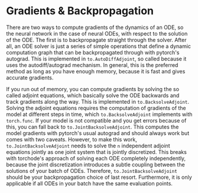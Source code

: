 # Gradients & Backpropagation

There are two ways to compute gradients of the dynamics of an ODE, so the neural network
in the case of neural ODEs, with respect to the solution of the ODE. The first is to
backpropagate straight through the solver. After all, an ODE solver is just a series of
simple operations that define a dynamic computation graph that can be backpropagated
through with pytorch's autograd. This is implemented in `to.AutoDiffAdjoint`, so called
because it uses the autodiff/autograd mechanism. In general, this is the preferred method
as long as you have enough memory, because it is fast and gives accurate gradients.

If you run out of memory, you can compute gradients by solving the so called adjoint
equations, which basically solve the ODE backwards and track gradients along the way. This
is implemented in `to.BacksolveAdjoint`. Solving the adjoint equations requires the
computation of gradients of the model at different steps in time, which
`to.BacksolveAdjoint` implements with `torch.func`. If your model is not compatible and
you get errors because of this, you can fall back to `to.JointBacksolveAdjoint`. This
computes the model gradients with pytorch's usual autograd and should always work but
comes with two caveats. However, to make this work, `to.JointBacksolveAdjoint` needs to
solve the `n` independent adjoint equations jointly as one joint system that is jointly
discretized. This breaks with torchode's approach of solving each ODE completely
independently, because the joint discretization introduces a subtle coupling between the
solutions of your batch of ODEs. Therefore, `to.JointBacksolveAdjoint` should be your
backpropagation choice of last resort. Furthermore, it is only applicable if all ODEs in
your batch have the same evaluation points.
